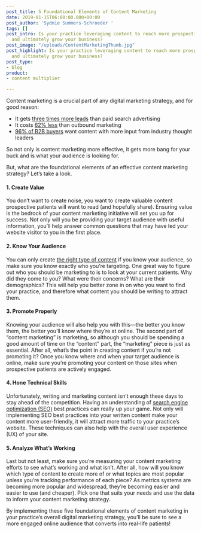 ```yaml
---
post_title: 5 Foundational Elements of Content Marketing
date: 2019-01-15T06:00:00.000+00:00
post_author: 'Sydnie Summers-Schroeder '
tags: []
post_intro: Is your practice leveraging content to reach more prospective patients
  and ultimately grow your business?
post_image: "/uploads/ContentMarketingThumb.jpg"
post_highlight: Is your practice leveraging content to reach more prospective patients
  and ultimately grow your business?
post_type:
- blog
product:
- content multiplier

---
```

Content marketing is a crucial part of any digital marketing strategy, and for good reason:

* It gets [three times more leads](https://www.hubspot.com/marketing-statistics?__hstc=37514559.86908053a04deef209d41cbbf486b52a.1546876321479.1554478540077.1554489730953.54&__hssc=37514559.4.1554489730953&__hsfp=1915899968) than paid search advertising
* It costs [62% less](https://contentmarketinginstitute.com/2017/10/stats-invest-content-marketing/) than outbound marketing
* [96% of B2B buyers](https://www.hubspot.com/marketing-statistics?__hstc=37514559.86908053a04deef209d41cbbf486b52a.1546876321479.1554478540077.1554489730953.54&__hssc=37514559.4.1554489730953&__hsfp=1915899968) want content with more input from industry thought leaders

So not only is content marketing more effective, it gets more bang for your buck and is what your audience is looking for.

But, what are the foundational elements of an effective content marketing strategy? Let’s take a look.

#### 1. Create Value

You don’t want to create noise, you want to create valuable content prospective patients will want to read (and hopefully share). Ensuring value is the bedrock of your content marketing initiative will set you up for success. Not only will you be providing your target audience with useful information, you’ll help answer common questions that may have led your website visitor to you in the first place.

#### 2. Know Your Audience

You can only create [the right type of content](https://doctorlogic.com/content/galleries/why-seo-matters.html) if you know your audience, so make sure you know exactly who you’re targeting. One great way to figure out who you should be marketing to is to look at your current patients. Why did they come to you? What were their concerns? What are their demographics? This will help you better zone in on who you want to find your practice, and therefore what content you should be writing to attract them.

#### 3. Promote Properly

Knowing your audience will also help you with this—the better you know them, the better you’ll know where they’re at online. The second part of “content marketing” is marketing, so although you should be spending a good amount of time on the “content” part, the “marketing” piece is just as essential. After all, what’s the point in creating content if you’re not promoting it? Once you know where and when your target audience is online, make sure you’re promoting your content on those sites when prospective patients are actively engaged.

#### 4. Hone Technical Skills

Unfortunately, writing and marketing content isn’t enough these days to stay ahead of the competition. Having an understanding of [search engine optimization (SEO)](https://doctorlogic.com/content/galleries/why-seo-matters.html) best practices can really up your game. Not only will implementing SEO best practices into your written content make your content more user-friendly, it will attract more traffic to your practice’s website. These techniques can also help with the overall user experience (UX) of your site.

#### 5. Analyze What’s Working

Last but not least, make sure you’re measuring your content marketing efforts to see what’s working and what isn’t. After all, how will you know which type of content to create more of or what topics are most popular unless you’re tracking performance of each piece? As metrics systems are becoming more popular and widespread, they’re becoming easier and easier to use (and cheaper). Pick one that suits your needs and use the data to inform your content marketing strategy.

By implementing these five foundational elements of content marketing in your practice’s overall digital marketing strategy, you’ll be sure to see a more engaged online audience that converts into real-life patients!